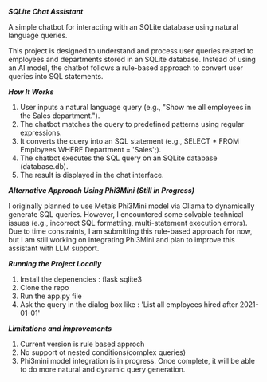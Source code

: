 ***SQLite Chat Assistant***

A simple chatbot for interacting with an SQLite database using natural language queries.

This project is designed to understand and process user queries related to employees and departments stored in an SQLite database. Instead of using an AI model, the chatbot follows a rule-based approach to convert user queries into SQL statements.

***How It Works***

1. User inputs a natural language query (e.g., "Show me all employees in the Sales department.").
2. The chatbot matches the query to predefined patterns using regular expressions.
3. It converts the query into an SQL statement (e.g., SELECT * FROM Employees WHERE Department = 'Sales';).
4. The chatbot executes the SQL query on an SQLite database (database.db).
5. The result is displayed in the chat interface.

***Alternative Approach Using Phi3Mini (Still in Progress)***

I originally planned to use Meta’s Phi3Mini model via Ollama to dynamically generate SQL queries. However, I encountered some solvable technical issues (e.g., incorrect SQL formatting, multi-statement execution errors).
Due to time constraints, I am submitting this rule-based approach for now, but I am still working on integrating Phi3Mini and plan to improve this assistant with LLM support.

***Running the Project Locally***

1. Install the depenencies : flask sqlite3
2. Clone the repo
3. Run the app.py file
4. Ask the query in the dialog box like : 'List all employees hired after 2021-01-01'

***Limitations and improvements***
   1. Current version is rule based approch
   2. No support ot nested conditions(complex queries)
   3. Phi3mini model integration is in progress. Once complete, it will be able to do more natural and dynamic query generation.
